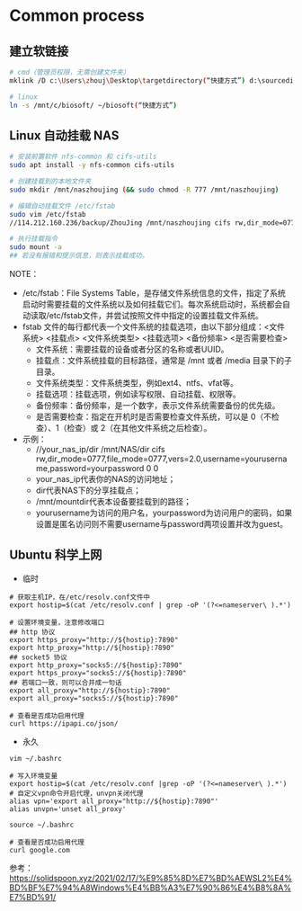 # Common process
## 建立软链接

```bash
# cmd（管理员权限，无需创建文件夹）
mklink /D c:\Users\zhouj\Desktop\targetdirectory(“快捷方式”) d:\sourcedirectory

# linux
ln -s /mnt/c/biosoft/ ~/biosoft(“快捷方式”)
```

## Linux 自动挂载 NAS

```bash
# 安装前置软件 nfs-common 和 cifs-utils 
sudo apt install -y nfs-common cifs-utils

# 创建挂载到的本地文件夹
sudo mkdir /mnt/naszhoujing (&& sudo chmod -R 777 /mnt/naszhoujing)

# 编辑自动挂载文件 /etc/fstab
sudo vim /etc/fstab
//114.212.160.236/backup/ZhouJing /mnt/naszhoujing cifs rw,dir_mode=0777,file_mode=0777,vers=2.0,username=zhoujing,password=****** 0 0

# 执行挂载指令
sudo mount -a
## 若没有报错和提示信息，则表示挂载成功。
```

NOTE：      
* /etc/fstab：File Systems Table，是存储文件系统信息的文件，指定了系统启动时需要挂载的文件系统以及如何挂载它们。每次系统启动时，系统都会自动读取/etc/fstab文件，并尝试按照文件中指定的设置挂载文件系统。
* fstab 文件的每行都代表一个文件系统的挂载选项，由以下部分组成：<文件系统> <挂载点> <文件系统类型> <挂载选项> <备份频率> <是否需要检查>
    * 文件系统：需要挂载的设备或者分区的名称或者UUID。
    * 挂载点：文件系统挂载的目标路径，通常是 /mnt 或者 /media 目录下的子目录。
    * 文件系统类型：文件系统类型，例如ext4、ntfs、vfat等。
    * 挂载选项：挂载选项，例如读写权限、自动挂载、权限等。
    * 备份频率：备份频率，是一个数字，表示文件系统需要备份的优先级。
    * 是否需要检查：指定在开机时是否需要检查文件系统，可以是 0（不检查）、1（检查）或 2（在其他文件系统之后检查）。
* 示例：
    * //your_nas_ip/dir /mnt/NAS/dir cifs rw,dir_mode=0777,file_mode=0777,vers=2.0,username=yourusername,password=yourpassword 0 0
    * your_nas_ip代表你的NAS的访问地址；
    * dir代表NAS下的分享挂载点；
    * /mnt/mountdir代表本设备要挂载到的路径；
    * yourusername为访问的用户名，yourpassword为访问用户的密码，如果设置是匿名访问则不需要username与password两项设置并改为guest。

## Ubuntu 科学上网

* 临时

```shell
# 获取主机IP，在/etc/resolv.conf文件中
export hostip=$(cat /etc/resolv.conf | grep -oP '(?<=nameserver\ ).*')

# 设置环境变量，注意修改端口
## http 协议
export https_proxy="http://${hostip}:7890"
export http_proxy="http://${hostip}:7890"
## socket5 协议
export http_proxy="socks5://${hostip}:7890"
export https_proxy="socks5://${hostip}:7890"
## 若端口一致，则可以合并成一句话
export all_proxy="http://${hostip}:7890"
export all_proxy="socks5://${hostip}:7890"

# 查看是否成功启用代理
curl https://ipapi.co/json/
```

* 永久

```shell
vim ~/.bashrc

# 写入环境变量
export hostip=$(cat /etc/resolv.conf |grep -oP '(?<=nameserver\ ).*')
# 自定义vpn命令开启代理，unvpn关闭代理
alias vpn='export all_proxy="http://${hostip}:7890"'
alias unvpn='unset all_proxy'

source ~/.bashrc

# 查看是否成功启用代理
curl google.com
```

参考：https://solidspoon.xyz/2021/02/17/%E9%85%8D%E7%BD%AEWSL2%E4%BD%BF%E7%94%A8Windows%E4%BB%A3%E7%90%86%E4%B8%8A%E7%BD%91/

